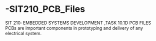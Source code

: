# -SIT210_PCB_Files
SIT 210: EMBEDDED SYSTEMS DEVELOPMENT ,TASK 10.1D PCB FILES 
 PCBs
are important components in prototyping and delivery of any electrical system.
